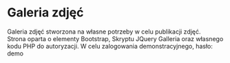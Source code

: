# Galeria zdjęć
Galeria zdjęć stworzona na własne potrzeby w celu publikacji zdjęć.<br>
Strona oparta o elementy Bootstrap, Skryptu JQuery Galleria oraz własnego kodu PHP do autoryzacji.
W celu zalogowania demonstracyjnego, hasło: demo
